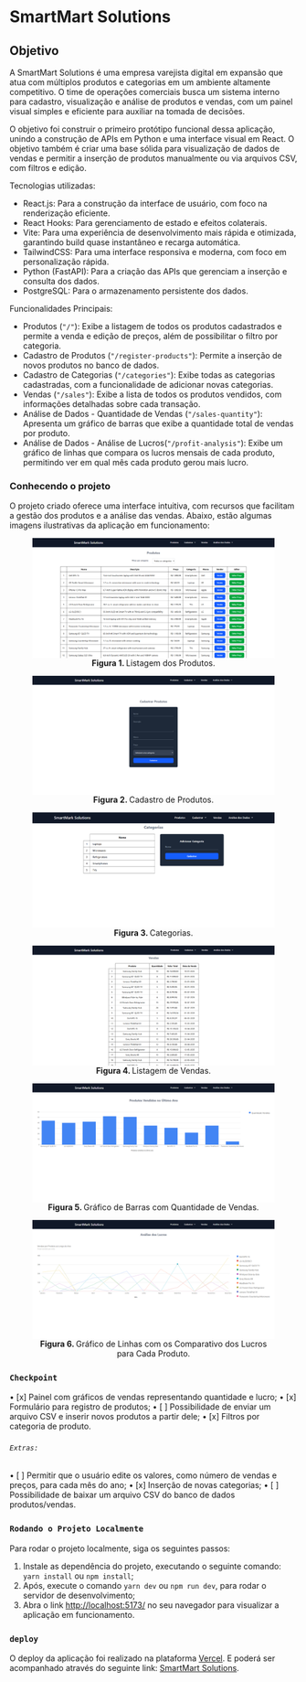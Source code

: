 # SmartMart Solutions

## Objetivo

A SmartMart Solutions é uma empresa varejista digital em expansão que atua com múltiplos produtos e categorias em um ambiente altamente competitivo. O time de operações comerciais busca um sistema interno para cadastro, visualização e análise de produtos e vendas, com um painel visual simples e eficiente para auxiliar na tomada de decisões.

O objetivo foi construir o primeiro protótipo funcional dessa aplicação, unindo a construção de APIs em Python e uma interface visual em React. O objetivo também é criar uma base sólida para visualização de dados de vendas e permitir a inserção de produtos manualmente ou via arquivos CSV, com filtros e edição.

Tecnologias utilizadas:

- React.js: Para a construção da interface de usuário, com foco na renderização eficiente.
- React Hooks: Para gerenciamento de estado e efeitos colaterais.
- Vite: Para uma experiência de desenvolvimento mais rápida e otimizada, garantindo build quase instantâneo e recarga automática.
- TailwindCSS: Para uma interface responsiva e moderna, com foco em personalização rápida.
- Python (FastAPI): Para a criação das APIs que gerenciam a inserção e consulta dos dados.
- PostgreSQL: Para o armazenamento persistente dos dados.

Funcionalidades Principais:

- Produtos (`"/"`): Exibe a listagem de todos os produtos cadastrados e permite a venda e edição de preços, além de possibilitar o filtro por categoria.
- Cadastro de Produtos (`"/register-products"`): Permite a inserção de novos produtos no banco de dados.
- Cadastro de Categorias (`"/categories"`): Exibe todas as categorias cadastradas, com a funcionalidade de adicionar novas categorias.
- Vendas (`"/sales"`): Exibe a lista de todos os produtos vendidos, com informações detalhadas sobre cada transação.
- Análise de Dados - Quantidade de Vendas (`"/sales-quantity"`): Apresenta um gráfico de barras que exibe a quantidade total de vendas por produto.
- Análise de Dados - Análise de Lucros(`"/profit-analysis"`): Exibe um gráfico de linhas que compara os lucros mensais de cada produto, permitindo ver em qual mês cada produto gerou mais lucro.

### Conhecendo o projeto

O projeto criado oferece uma interface intuitiva, com recursos que facilitam a gestão dos produtos e a análise das vendas. Abaixo, estão algumas imagens ilustrativas da aplicação em funcionamento:

<figure>
  <img align="center" alt="Products" src="./doc/assets/products.png" />
  <figcaption align="center">
    <span style="font-weight:bold">Figura 1.
    </span>
  Listagem dos Produtos.</figcaption>
</figure>

<figure>
  <img align="center" alt="Registro de Produtos" src="./doc/assets/registerProducts.png" />
  <figcaption align="center">
    <span style="font-weight:bold">Figura 2.
    </span>
  Cadastro de Produtos.</figcaption>
</figure>

<figure>
  <img align="center" alt="Categorias" src="./doc/assets/categories.png" />
  <figcaption align="center">
    <span style="font-weight:bold">Figura 3.
    </span>
  Categorias.</figcaption>
</figure>

<figure>
  <img align="center" alt="Listagem de Vendas" src="./doc/assets/sales.png" />
  <figcaption align="center">
    <span style="font-weight:bold">Figura 4.
    </span>
  Listagem de Vendas.</figcaption>
</figure>

<figure>
  <img align="center" alt="Categoria Sobremesas" src="./doc/assets/salesData.png" />
  <figcaption align="center">
    <span style="font-weight:bold">Figura 5.
    </span>
  Gráfico de Barras com Quantidade de Vendas.</figcaption>
</figure>

<figure>
  <img align="center" alt="Listagem de Vendas" src="./doc/assets/profitData.png" />
  <figcaption align="center">
    <span style="font-weight:bold">Figura 6.
    </span>
  Gráfico de Linhas com os Comparativo dos Lucros para Cada Produto.</figcaption>
</figure>

### `Checkpoint`

• [x] Painel com gráficos de vendas representando quantidade e lucro;
• [x] Formulário para registro de produtos;
• [ ] Possibilidade de enviar um arquivo CSV e inserir novos produtos a partir dele;
• [x] Filtros por categoria de produto.

###### `Extras:`

• [ ] Permitir que o usuário edite os valores, como número de vendas e preços, para cada mês do ano;
• [x] Inserção de novas categorias;
• [ ] Possibilidade de baixar um arquivo CSV do banco de dados produtos/vendas.

### `Rodando o Projeto Localmente`

Para rodar o projeto localmente, siga os seguintes passos:

1. Instale as dependência do projeto, executando o seguinte comando: `yarn install` ou `npm install`;
2. Após, execute o comando `yarn dev` ou `npm run dev`, para rodar o servidor de desenvolvimento;
3. Abra o link [http://localhost:5173/](http://localhost:5173/) no seu navegador para visualizar a aplicação em funcionamento.

### `deploy`

O deploy da aplicação foi realizado na plataforma [Vercel](https://vercel.com/).
E poderá ser acompanhado através do seguinte link: [SmartMart Solutions](https://desafio-smart-mark.vercel.app/).
